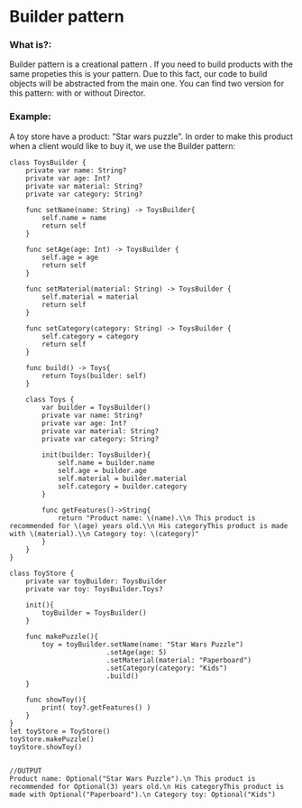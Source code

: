 # Builder pattern

### What is?:

Builder pattern is a creational pattern . If you need to build products with the same propeties this is your pattern. Due to this fact, our code to build objects will be abstracted from the main one. You can find two version for this pattern: with or without Director. 

### Example: 

A toy store have a product: "Star wars puzzle". In order to make this product when a client would like to buy it, we use the Builder pattern:

~~~~
class ToysBuilder {
    private var name: String?
    private var age: Int?
    private var material: String?
    private var category: String?
    
    func setName(name: String) -> ToysBuilder{
        self.name = name
        return self
    }
    
    func setAge(age: Int) -> ToysBuilder {
        self.age = age
        return self
    }
    
    func setMaterial(material: String) -> ToysBuilder {
        self.material = material
        return self
    }
    
    func setCategory(category: String) -> ToysBuilder {
        self.category = category
        return self
    }
    
    func build() -> Toys{
        return Toys(builder: self)
    }
    
    class Toys {
        var builder = ToysBuilder()
        private var name: String?
        private var age: Int?
        private var material: String?
        private var category: String?
        
        init(builder: ToysBuilder){
            self.name = builder.name
            self.age = builder.age
            self.material = builder.material
            self.category = builder.category
        }

        func getFeatures()->String{
            return "Product name: \(name).\\n This product is recommended for \(age) years old.\\n His categoryThis product is made with \(material).\\n Category toy: \(category)"
        }
    }
}

class ToyStore {
    private var toyBuilder: ToysBuilder
    private var toy: ToysBuilder.Toys?
    
    init(){
        toyBuilder = ToysBuilder()
    }
    
    func makePuzzle(){
        toy = toyBuilder.setName(name: "Star Wars Puzzle")
                        .setAge(age: 5)
                        .setMaterial(material: "Paperboard")
                        .setCategory(category: "Kids")
                        .build()
    }
    
    func showToy(){
        print( toy?.getFeatures() )
    }
}
let toyStore = ToyStore()
toyStore.makePuzzle()
toyStore.showToy()


//OUTPUT
Product name: Optional("Star Wars Puzzle").\n This product is recommended for Optional(3) years old.\n His categoryThis product is made with Optional("Paperboard").\n Category toy: Optional("Kids")
~~~~